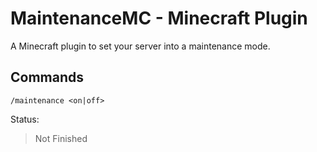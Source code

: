 # MaintenanceMC - Minecraft Plugin
A Minecraft plugin to set your server into a maintenance mode.

## Commands
```
/maintenance <on|off>
```



Status:
> Not Finished
